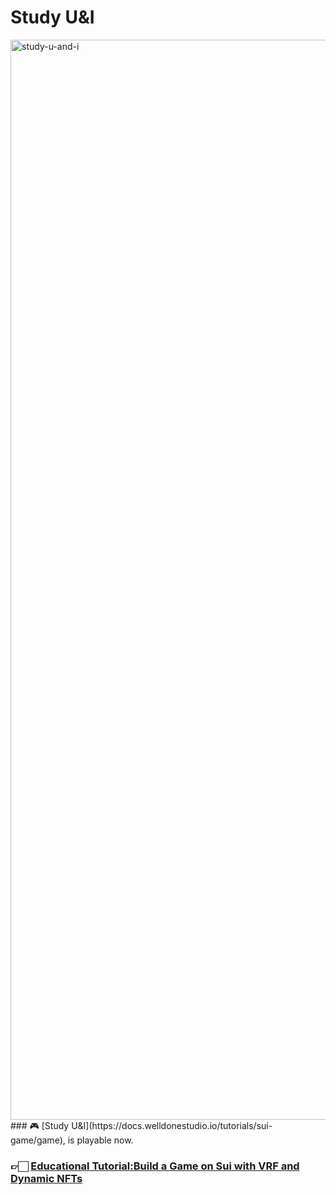 # Study U&I
<img width="1728" alt="study-u-and-i" src="https://github.com/welldonestudio/study_u_and_I/assets/49579003/e35b0c99-7d51-4190-80cc-069791b1fa5c">
### 🎮 [Study U&I](https://docs.welldonestudio.io/tutorials/sui-game/game), is playable now.

### 👉🏻 [Educational Tutorial:Build a Game on Sui with VRF and Dynamic NFTs](https://docs.welldonestudio.io/tutorials/sui-game/)

